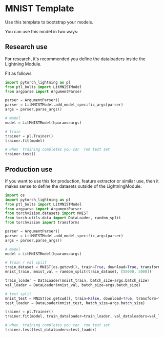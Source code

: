 # MNIST Template
Use this template to bootstrap your models.

You can use this model in two ways:

## Research use
For research, it's recommended you define the dataloaders inside
the Lightning Module.

Fit as follows

```python
import pytorch_lightning as pl
from ptl_bolts import LitMNISTModel
from argparse import ArgumentParser

parser = ArgumentParser()
parser = LitMNISTModel.add_model_specific_args(parser)
args = parser.parse_args()

# model
model = LitMNISTModel(hparams=args)

# train
trainer = pl.Trainer()
trainer.fit(model)

# when  training completes you can  run test set
trainer.test()
```

## Production  use
If you want to use this for production, feature extractor or similar use,
then it makes sense to define the datasets outside of the LightningModule.

```python
import os
import pytorch_lightning as pl
from ptl_bolts import LitMNISTModel
from argparse import ArgumentParser
from torchvision.datasets import MNIST
from torch.utils.data import DataLoader, random_split
from torchvision import transforms

parser = ArgumentParser()
parser = LitMNISTModel.add_model_specific_args(parser)
args = parser.parse_args()

# model
model = LitMNISTModel(hparams=args)

# Train / val split
train_dataset = MNIST(os.getcwd(), train=True, download=True, transform=transforms.ToTensor())
mnist_train, mnist_val = random_split(train_dataset, [55000, 5000])

train_loader = DataLoader(mnist_train, batch_size=args.batch_size)
val_loader = DataLoader(mnist_val, batch_size=args.batch_size)

# test split
mnist_test = MNIST(os.getcwd(), train=False, download=True, transform=transforms.ToTensor())
test_loader = DataLoader(mnist_test, batch_size=args.batch_size)

trainer = pl.Trainer()
trainer.fit(model, train_dataloader=train_loader, val_dataloaders=val_loader)

# when  training completes you can  run test set
trainer.test(test_dataloaders=test_loader)

```